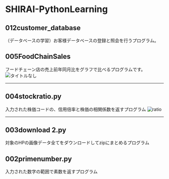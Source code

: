 # SHIRAI-PythonLearning
 
## 012customer_database
（データベースの学習）お客様データベースの登録と照会を行うプログラム。

## 005FoodChainSales
フードチェーン店の売上前年同月比をグラフで比べるプログラムです。
![タイトルなし](https://user-images.githubusercontent.com/20613753/83940932-4187e180-a822-11ea-902c-560f330e2c2b.gif)
***


## 004stockratio.py
入力された株価コードの、信用倍率と株価の相関係数を返すプログラム
![ratio](https://user-images.githubusercontent.com/20613753/83940448-06d07a00-a81f-11ea-8342-2c835cebb777.gif)
***

## 003download 2.py
対象のHPの画像データ全てをダウンロードしてzipにまとめるプログラム

## 002primenumber.py
入力された数字の範囲で素数を返すプログラム
